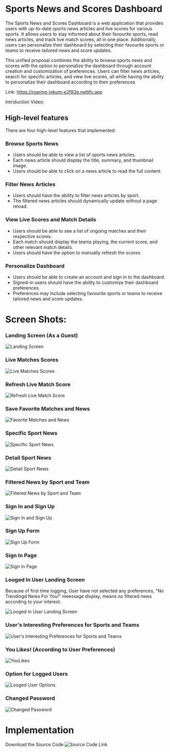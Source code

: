 # Sports News and Scores Dashboard

The Sports News and Scores Dashboard is a web application that provides users with up-to-date sports news articles and live scores for various sports. It allows users to stay informed about their favourite sports, read news articles, and track live match scores, all in one place. Additionally, users can personalize their dashboard by selecting their favourite sports or teams to receive tailored news and score updates.

This unified proposal combines the ability to browse sports news and scores with the option to personalize the dashboard through account creation and customization of preferences. Users can filter news articles, search for specific articles, and view live scores, all while having the ability to personalize their dashboard according to their preferences

Link: https://roaring-lokum-e2f83e.netlify.app

Intriduction Video: 

## High-level features
There are four high-level features that implemented:

### Browse Sports News
+ Users should be able to view a list of sports news articles.
+ Each news article should display the title, summary, and thumbnail image.
+ Users should be able to click on a news article to read the full content.

### Filter News Articles
+ Users should have the ability to filter news articles by sport.
+ The filtered news articles should dynamically update without a page reload.

### View Live Scores and Match Details
+ Users should be able to see a list of ongoing matches and their respective scores.
+ Each match should display the teams playing, the current score, and other relevant match details.
+ Users should have the option to manually refresh the scores.

### Personalize Dashboard
+ Users should be able to create an account and sign in to the dashboard.
+ Signed-in users should have the ability to customize their dashboard preferences.
+ Preferences may include selecting favourite sports or teams to receive tailored news and score updates.

# Screen Shots:
### Landing Screen (As a Guest)
![Landing Screen](src\assets\images\01.png)

### Live Matches Scores
![Live Matches Scores](src\assets\images\05.png)

### Refresh Live Match Score
![Refresh Live Match Score](src\assets\images\06.png)

### Save Favorite Matches and News
![Favorite Matches and News](src\assets\images\07.png)

### Specific Sport News
![Specific Sport News](src\assets\images\02.png)

### Detail Sport News
![Detail Sport News](src\assets\images\03.png)

### Filtered News by Sport and Team
![Filtered News by Sport and Team](src\assets\images\04.png)

### Sign In and Sign Up
![Sign In and Sign Up](src\assets\images\08.png)

### Sign Up Form
![Sign Up Form](src\assets\images\SignUp.png)

### Sign In Page
![Sign In Page](src\assets\images\SignInPage.png)

### Looged In User Landing Screen
Because of first time logging, User have not selected any preferences, "No Trendingd News For You!" meessage display, means no filtered news according to your interest.

![Looged In User Landing Screen](src\assets\images\LoggedUser.png)

### User's Interesting Preferences for Sports and Teams
![User's Interesting Preferences for Sports and Teams](src\assets\images\Preferences.png)
 
### You Likes! (According to User Preferences)
![YouLikes](src\assets\images\YouLikes.png)

### Option for Logged Users
![Looged User Options](src\assets\images\LoggedUserOptions.png)

### Changed Password
![Changed Password](src\assets\images\ChangePassword.png)


# Implementation

Download the Source Code
![Source Code Link](https://github.com/spcevng-ac-in/sport-news.git)